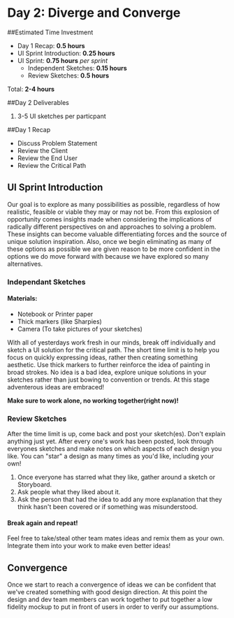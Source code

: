 # Day 2: Diverge and Converge
##Estimated Time Investment
* Day 1 Recap: **0.5 hours**
* UI Sprint Introduction: **0.25 hours**
* UI Sprint: **0.75 hours** *per sprint*
  * Independent Sketches: **0.15 hours**
  * Review Sketches: **0.5 hours**
  	
Total: **2-4 hours**

##Day 2 Deliverables
1. 3-5 UI sketches per particpant

##Day 1 Recap
* Discuss Problem Statement
* Review the Client
* Review the End User
* Review the Critical Path


## UI Sprint Introduction
Our goal is to explore as many possibilities as possible, regardless of how realistic, feasible or viable they may or may not be. From this explosion of opportunity comes insights made when considering the implications of radically different perspectives on and approaches to solving a problem. These insights can become valuable differentiating forces and the source of unique solution inspiration. Also, once we begin eliminating as many of these options as possible we are given reason to be more confident in the options we do move forward with because we have explored so many alternatives.

### Independant Sketches
#### Materials:
* Notebook or Printer paper
* Thick markers (like Sharpies)
* Camera (To take pictures of your sketches)


With all of yesterdays work fresh in our minds, break off individually and sketch a UI solution for the critical path. The short time limit is to help you focus on quickly expressing ideas, rather then creating something aesthetic. Use thick markers to further reinforce the idea of painting in broad strokes. No idea is a bad idea, explore unique solutions in your sketches rather than just bowing to convention or trends. At this stage adventerous ideas are embraced!

**Make sure to work alone, no working together(right now)!**

### Review Sketches
After the time limit is up, come back and post your sketch(es). Don't explain anything just yet.
After every one's work has been posted, look through everyones sketches and make notes on which aspects of each design you like. You can "star" a design as many times as you'd like, including your own!

1. Once everyone has starred what they like, gather around a sketch or Storyboard.
2. Ask people what they liked about it.
3. Ask the person that had the idea to add any more explanation that they think hasn't been covered or if something was misunderstood.


#### Break again and repeat!
Feel free to take/steal other team mates ideas and remix them as your own. Integrate them into your work to make even better ideas!

## Convergence

Once we start to reach a convergence of ideas we can be confident that we've created something with good design direction. At this point the design and dev team members can work together to put together a low fidelity mockup to put in front of users in order to verify our assumptions.